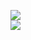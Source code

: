 [![](https://img.shields.io/badge/Made%20With-Github%20Spray-lightgrey.svg?style=for-the-badge&logo=github)](https://github.com/Annihil/github-spray#7055)  
[![](https://i.imgur.com/2DrTn0Z.gif)](https://github.com/Annihil/github-spray)